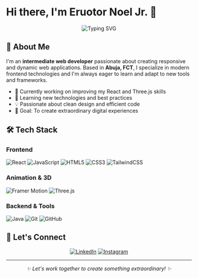 # Hi there, I'm Eruotor Noel Jr. 👋

<div align="center">
  <img src="https://readme-typing-svg.herokuapp.com?font=Fira+Code&pause=1000&color=36BCF7&center=true&vCenter=true&width=435&lines=Frontend+Developer;React+Enthusiast;Always+Learning+New+Tech" alt="Typing SVG" />
</div>

## 🚀 About Me

I'm an **intermediate web developer** passionate about creating responsive and dynamic web applications. Based in **Abuja, FCT**, I specialize in modern frontend technologies and I'm always eager to learn and adapt to new tools and frameworks.

- 🔭 Currently working on improving my React and Three.js skills
- 🌱 Learning new technologies and best practices
- 💡 Passionate about clean design and efficient code
- 🎯 Goal: To create extraordinary digital experiences

## 🛠️ Tech Stack

### Frontend
![React](https://img.shields.io/badge/React-20232A?style=for-the-badge&logo=react&logoColor=61DAFB)
![JavaScript](https://img.shields.io/badge/JavaScript-323330?style=for-the-badge&logo=javascript&logoColor=F7DF1E)
![HTML5](https://img.shields.io/badge/HTML5-E34F26?style=for-the-badge&logo=html5&logoColor=white)
![CSS3](https://img.shields.io/badge/CSS3-1572B6?style=for-the-badge&logo=css3&logoColor=white)
![TailwindCSS](https://img.shields.io/badge/Tailwind_CSS-38B2AC?style=for-the-badge&logo=tailwind-css&logoColor=white)

### Animation & 3D
![Framer Motion](https://img.shields.io/badge/Framer_Motion-black?style=for-the-badge&logo=framer&logoColor=blue)
![Three.js](https://img.shields.io/badge/Three.js-000000?style=for-the-badge&logo=three.js&logoColor=white)

### Backend & Tools
![Java](https://img.shields.io/badge/Java-ED8B00?style=for-the-badge&logo=openjdk&logoColor=white)
![Git](https://img.shields.io/badge/Git-F05032?style=for-the-badge&logo=git&logoColor=white)
![GitHub](https://img.shields.io/badge/GitHub-100000?style=for-the-badge&logo=github&logoColor=white)

## 🤝 Let's Connect

<div align="center">
  
[![LinkedIn](https://img.shields.io/badge/LinkedIn-0077B5?style=for-the-badge&logo=linkedin&logoColor=white)](https://www.linkedin.com/in/noel-eruotor-7b7210316)
[![Instagram](https://img.shields.io/badge/Instagram-E4405F?style=for-the-badge&logo=instagram&logoColor=white)](https://www.instagram.com/noel.jr00)

</div>

---

<div align="center">
  <i>✨ Let's work together to create something extraordinary! ✨</i>
</div>
